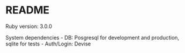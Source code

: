 # README

Ruby version: 3.0.0

System dependencies
    - DB: Posgresql for development and production, sqlite for tests
    - Auth/Login: Devise
    

